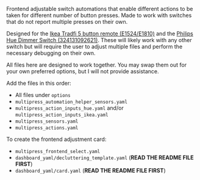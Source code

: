 Frontend adjustable switch automations that enable different actions to be taken for different number of button presses. Made to work with switches that do not report multiple presses on their own.

Designed for the [Ikea Tradfi 5 button remote (E1524/E1810)](https://www.zigbee2mqtt.io/devices/E1524_E1810.html) and the [Philips Hue Dimmer Switch (324131092621)](https://www.zigbee2mqtt.io/devices/324131092621.html). These will likely work with any other switch but will require the user to adjust multiple files and perform the necessary debugging on their own.

All files here are designed to work together. You may swap them out for your own preferred options, but I will not provide assistance. 

Add the files in this order:
* All files under `options`
* `multipress_automation_helper_sensors.yaml`
* `multipress_action_inputs_hue.yaml` and/or `multipress_action_inputs_ikea.yaml`
* `multipress_sensors.yaml`
* `multipress_actions.yaml`

To create the frontend adjustment card:
* `multipress_frontend_select.yaml`
* `dashboard_yaml/decluttering_template.yaml` (**READ THE README FILE FIRST**)
* `dashboard_yaml/card.yaml` (**READ THE README FILE FIRST**)
